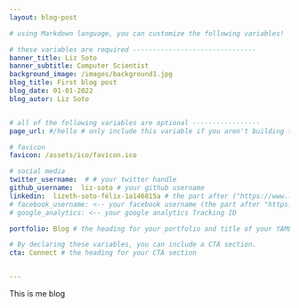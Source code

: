 ```yaml
---
layout: blog-post

# using Markdown language, you can customize the following variables!

# these variables are required -------------------------------
banner_title: Liz Soto
banner_subtitle: Computer Scientist
background_image: /images/background1.jpg
blog_title: First blog post
blog_date: 01-01-2022
blog_autor: Liz Soto


# all of the following variables are optional -----------------
page_url: #/hello # only include this variable if you aren't building the page to your primary domain

# favicon
favicon: /assets/ico/favicon.ico

# social media
twitter_username:  # # your twitter handle
github_username:  liz-soto # your github username
linkedin:  lizeth-soto-félix-1a146815a # the part after ("https://www.linkedin.com/in/...")
# facebook_username: <-- your facebook username (the part after "https://www.facebook.com/...")
# google_analytics: <-- your google analytics Tracking ID

portfolio: Blog # the heading for your portfolio and title of your YAML file

# By declaring these variables, you can include a CTA section.
cta: Connect # the heading for your CTA section


---			
```

[//]: # (write a bit about yourself here)
This is me blog
